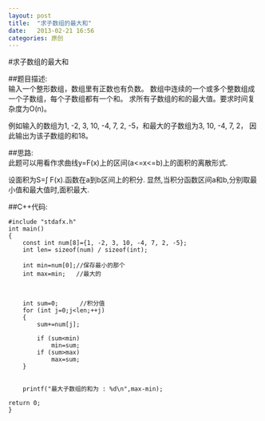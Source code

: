 ```yaml
---
layout: post
title:  "求子数组的最大和"
date:   2013-02-21 16:56  
categories: 原创
---
```



#求子数组的最大和  

##题目描述:  
输入一个整形数组，数组里有正数也有负数。
数组中连续的一个或多个整数组成一个子数组，每个子数组都有一个和。
求所有子数组的和的最大值。要求时间复杂度为O(n)。

例如输入的数组为1, -2, 3, 10, -4, 7, 2, -5，和最大的子数组为3, 10, -4, 7, 2，
因此输出为该子数组的和18。


##思路:  
此题可以用看作求曲线y=F(x)上的区间(a<=x<=b)上的面积的离散形式.

设面积为S=∫<ab> F(x).函数在a到b区间上的积分.
显然,当积分函数区间a和b,分别取最小值和最大值时,面积最大.  

##C++代码:    
		
    #include "stdafx.h"
	int main()
	{
	    const int num[8]={1, -2, 3, 10, -4, 7, 2, -5};
	    int len= sizeof(num) / sizeof(int);

	    int min=num[0];//保存最小的那个
	    int max=min;   //最大的



	    int sum=0;      //积分值
	    for (int j=0;j<len;++j)
	    {
	        sum+=num[j];

	        if (sum<min)
	            min=sum;
	        if (sum>max)
	            max=sum;
	    }


	    printf("最大子数组的和为 : %d\n",max-min);

    return 0;
    }





